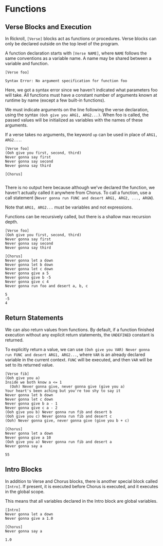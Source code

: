 # Functions

## Verse Blocks and Execution

In Rickroll, ```[Verse]``` blocks act as functions or procedures. Verse blocks can only be declared outside on the top level of the program.

A function declaration starts with ```[Verse NAME]```, where ```NAME``` follows the same conventions as a variable name. A name may be shared between a variable and function.

```
[Verse foo]
```

```
Syntax Error: No argument specification for function foo
```

Here, we got a syntax error since we haven't indicated what parameters foo will take. All functions must have a constant number of arguments known at runtime by name (except a few built-in functions). 

We must indicate arguments on the line following the verse declaration, using the syntax ```(Ooh give you ARG1, ARG2...)```. When foo is called, the passed values will be initialized as variables with the names of these arguments.

If a verse takes no arguments, the keyword ```up``` can be used in place of ```ARG1, ARG2...```.

```
[Verse foo]
(Ooh give you first, second, third)
Never gonna say first
Never gonna say second
Never gonna say third

[Chorus]
```

```
```

There is no output here because although we've declared the function, we haven't actually called it anywhere from Chorus. To call a function, use a call statement (```Never gonna run FUNC and desert ARG1, ARG2, ..., ARGN```).

Note that ```ARG1, ARG2...``` must be variables and not expressions.

Functions can be recursively called, but there is a shallow max recursion depth.

```
[Verse foo]
(Ooh give you first, second, third)
Never gonna say first
Never gonna say second
Never gonna say third

[Chorus]
Never gonna let a down
Never gonna let b down
Never gonna let c down
Never gonna give a 5
Never gonna give b -5
Never gonna give c 4
Never gonna run foo and desert a, b, c
```

```
5
-5
4
```

## Return Statements

We can also return values from functions. By default, if a function finished execution without any explicit return statements, the ```UNDEFINED``` constant is returned.

To explicitly return a value, we can use ```(Ooh give you VAR) Never gonna run FUNC and desert ARG1, ARG2...```, where ```VAR``` is an already declared variable in the current context. ```FUNC``` will be executed, and then ```VAR``` will be set to its returned value.

```
[Verse fib]
(Ooh give you a)
Inside we both know a <= 1
  (Ooh) Never gonna give, never gonna give (give you a)
Your heart's been aching but you're too shy to say it
Never gonna let b down
Never gonna let c down
Never gonna give b a - 1
Never gonna give c a - 2
(Ooh give you b) Never gonna run fib and desert b
(Ooh give you c) Never gonna run fib and desert c
(Ooh) Never gonna give, never gonna give (give you b + c)

[Chorus]
Never gonna let a down
Never gonna give a 10
(Ooh give you a) Never gonna run fib and desert a
Never gonna say a
```

```
55
```

## Intro Blocks

In addition to Verse and Chorus blocks, there is another special block called ```[Intro]```. If present, it is executed before Chorus is executed, and it executes in the global scope.

This means that all variables declared in the Intro block are global variables.

```
[Intro]
Never gonna let a down
Never gonna give a 1.0

[Chorus]
Never gonna say a
```

```
1.0
```
